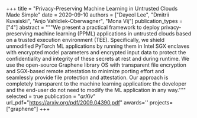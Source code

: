 +++
title = "Privacy-Preserving Machine Learning in Untrusted Clouds Made Simple"
date = 2020-09-10
authors = ["Dayeol Lee", "Dmitrii Kuvaiskii", "Anjo Vahldiek-Oberwagner", "Mona Vij"]
publication_types = ["4"]
abstract = """We present a practical framework to deploy privacy-preserving machine learning (PPML) applications in untrusted clouds based on a trusted execution environment (TEE). Specifically, we shield unmodified PyTorch ML applications by running them in Intel SGX enclaves with encrypted model parameters and encrypted input data to protect the confidentiality and integrity of these secrets at rest and during runtime. We use the open-source Graphene library OS with transparent file encryption and SGX-based remote attestation to minimize porting effort and seamlessly provide file protection and attestation. Our approach is completely transparent to the machine learning application: the developer and the end-user do not need to modify the ML application in any way."""
selected = true
publication = "*arXiv*"
url_pdf="https://arxiv.org/pdf/2009.04390.pdf"
awards=''
projects=["graphene"]
+++
